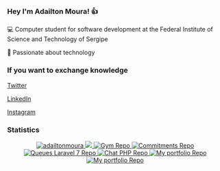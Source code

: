 
### Hey I'm Adailton Moura! :thumbsup:	    

    
   :computer: Computer student for software development at the Federal Institute of Science and Technology of Sergipe 
   
   :green_heart: Passionate about technology

### If you want to exchange knowledge

   [Twitter](https://twitter.com/adailtonmoura_) 
   
   [LinkedIn](https://www.linkedin.com/in/adailton-moura/) 
   
   [Instagram](https://www.instagram.com/adailtonmoura_/) 

    
### Statistics

<p align="center">
    <a href="https://github.com/adailtonmoura">
        <img src="https://github-readme-stats.vercel.app/api?username=adailtonmoura&show_icons=true&theme=vue&include_all_commits=true&count_private=true" alt="adailtonmoura"/>
    </a>
    <a href="https://github.com/adailtonmoura">
        <img src="https://github-readme-stats.vercel.app/api/top-langs/?username=adailtonmoura&layout=compact&theme=vue"/>
     </a>
     <a href="https://github.com/adailtonmoura/Gym">
         <img src="https://github-readme-stats.vercel.app/api/pin/?username=adailtonmoura&amp;repo=Gym&theme=vue" alt="Gym Repo">
     </a>
     <a href="https://github.com/adailtonmoura/CommitmentsWeb">
         <img src="https://github-readme-stats.vercel.app/api/pin/?username=adailtonmoura&amp;repo=CommitmentsWeb&theme=vue" alt="Commitments Repo">
     </a>
     <a href="https://github.com/adailtonmoura/QueuesLaravel7">
         <img src="https://github-readme-stats.vercel.app/api/pin/?username=adailtonmoura&amp;repo=QueuesLaravel7&theme=vue" alt="Queues Laravel 7 Repo">
     </a>
     <a href="https://github.com/adailtonmoura/Chat-PHP">
         <img src="https://github-readme-stats.vercel.app/api/pin/?username=adailtonmoura&amp;repo=Chat-PHP&theme=vue" alt="Chat PHP Repo">
     </a>
     <a href="https://github.com/adailtonmoura/adailtonmoura.github.io">
         <img src="https://github-readme-stats.vercel.app/api/pin/?username=adailtonmoura&amp;repo=adailtonmoura.github.io&theme=vue" alt="My portfolio Repo">
     </a>
 <a href="https://github.com/adailtonmoura/forum-for-readers">
         <img src="https://github-readme-stats.vercel.app/api/pin/?username=adailtonmoura&amp;repo=forum-for-readers&theme=vue" alt="My portfolio Repo">
     </a>
</p>

